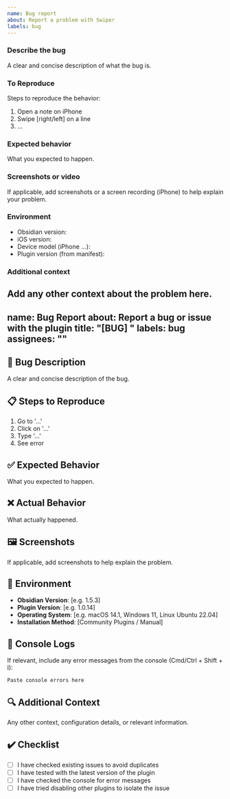 ```yaml
---
name: Bug report
about: Report a problem with Swiper
labels: bug
---
```


### Describe the bug
A clear and concise description of what the bug is.

### To Reproduce
Steps to reproduce the behavior:
1. Open a note on iPhone
2. Swipe [right/left] on a line
3. ...

### Expected behavior
What you expected to happen.

### Screenshots or video
If applicable, add screenshots or a screen recording (iPhone) to help explain your problem.

### Environment
- Obsidian version:
- iOS version:
- Device model (iPhone ...):
- Plugin version (from manifest):

### Additional context
Add any other context about the problem here.
---
name: Bug Report
about: Report a bug or issue with the plugin
title: "[BUG] "
labels: bug
assignees: ""
---

## 🐛 Bug Description

A clear and concise description of the bug.

## 📋 Steps to Reproduce

1. Go to '...'
2. Click on '...'
3. Type '...'
4. See error

## ✅ Expected Behavior

What you expected to happen.

## ❌ Actual Behavior

What actually happened.

## 🖼️ Screenshots

If applicable, add screenshots to help explain the problem.

## 🔧 Environment

- **Obsidian Version**: [e.g. 1.5.3]
- **Plugin Version**: [e.g. 1.0.14]
- **Operating System**: [e.g. macOS 14.1, Windows 11, Linux Ubuntu 22.04]
- **Installation Method**: [Community Plugins / Manual]

## 📝 Console Logs

If relevant, include any error messages from the console (Cmd/Ctrl + Shift + I):

```
Paste console errors here
```

## 🔍 Additional Context

Any other context, configuration details, or relevant information.

## ✔️ Checklist

- [ ] I have checked existing issues to avoid duplicates
- [ ] I have tested with the latest version of the plugin
- [ ] I have checked the console for error messages
- [ ] I have tried disabling other plugins to isolate the issue
